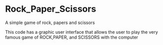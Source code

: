 # Rock_Paper_Scissors
A simple game of rock, papers and scissors

This code has a graphic user interface that allows the user to play the very famous game of ROCK,PAPER, and SCISSORS with the computer
